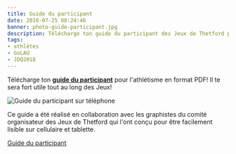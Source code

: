 ```yaml
---
title: Guide du participant
date: 2018-07-25 08:24:46
banner: photo-guide-participant.jpg
description: Télécharge ton guide du participant des Jeux de Thetford pour l'athlétisme en format PDF!
tags:
- athlètes
- GoLAU
- JDQ2018
---
```


Télécharge ton [**guide du participant**](GDP-Athletisme-SLJ-LAU.pdf) pour l'athlétisme en format PDF! Il te sera fort utile tout au long des Jeux!

![Guide du participant sur téléphone](photo-guide-participant.jpg)

Ce guide a été réalisé en collaboration avec les graphistes du comité organisateur des Jeux de Thetford qui l'ont conçu pour être facilement lisible sur cellulaire et tablette.

<span class="fa fa-link"></span> [Guide du participant](GDP-Athletisme-SLJ-LAU.pdf)
